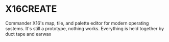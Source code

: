 # X16CREATE

Commander X16's map, tile, and palette editor for modern operating systems. It's still a prototype, nothing works. Everything is held together by duct tape and earwax
